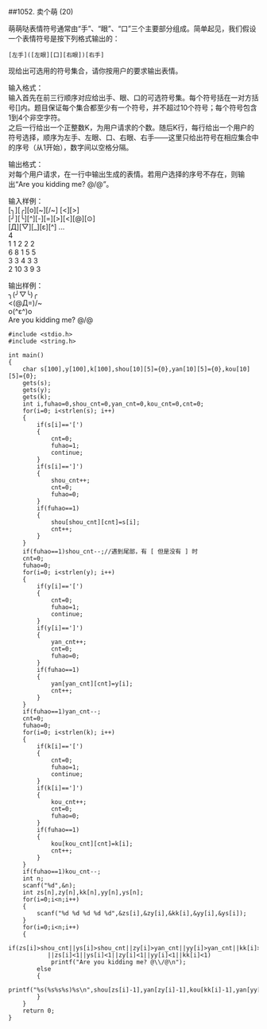 ##1052. 卖个萌 (20)  

萌萌哒表情符号通常由“手”、“眼”、“口”三个主要部分组成。简单起见，我们假设一个表情符号是按下列格式输出的：  

	[左手]([左眼][口][右眼])[右手]  
现给出可选用的符号集合，请你按用户的要求输出表情。  

输入格式：  
输入首先在前三行顺序对应给出手、眼、口的可选符号集。每个符号括在一对方括号[]内。题目保证每个集合都至少有一个符号，并不超过10个符号；每个符号包含1到4个非空字符。  
之后一行给出一个正整数K，为用户请求的个数。随后K行，每行给出一个用户的符号选择，顺序为左手、左眼、口、右眼、右手——这里只给出符号在相应集合中的序号（从1开始），数字间以空格分隔。  

输出格式：  
对每个用户请求，在一行中输出生成的表情。若用户选择的序号不存在，则输出“Are you kidding me? @\/@”。  

输入样例：  
[╮][╭][o][~\][/~]  [<][>]  
 [╯][╰][^][-][=][>][<][@][⊙]  
[Д][▽][_][ε][^]  ...  
4  
1 1 2 2 2  
6 8 1 5 5  
3 3 4 3 3  
2 10 3 9 3  

输出样例：  
╮(╯▽╰)╭  
<(@Д=)/~  
o(^ε^)o  
Are you kidding me? @\/@  

	#include <stdio.h>
	#include <string.h>
	
	int main() 
	{
		char s[100],y[100],k[100],shou[10][5]={0},yan[10][5]={0},kou[10][5]={0};
		gets(s);
		gets(y);
		gets(k);
		int i,fuhao=0,shou_cnt=0,yan_cnt=0,kou_cnt=0,cnt=0;
		for(i=0; i<strlen(s); i++) 
		{
			if(s[i]=='[') 
			{
				cnt=0;
				fuhao=1;
				continue;
			}
			if(s[i]==']') 
			{
				shou_cnt++;
				cnt=0;
				fuhao=0;
			}
			if(fuhao==1) 
			{
				shou[shou_cnt][cnt]=s[i];
				cnt++;
			}
		}
		if(fuhao==1)shou_cnt--;//遇到尾部，有 [ 但是没有 ] 时 
		cnt=0;
		fuhao=0;	
		for(i=0; i<strlen(y); i++) 
		{
			if(y[i]=='[') 
			{
				cnt=0;
				fuhao=1;
				continue;
			}
			if(y[i]==']') 
			{
				yan_cnt++;
				cnt=0;
				fuhao=0;
			}
			if(fuhao==1) 
			{
				yan[yan_cnt][cnt]=y[i];
				cnt++;
			}
		}
		if(fuhao==1)yan_cnt--;
		cnt=0;
		fuhao=0;	
		for(i=0; i<strlen(k); i++) 
		{
			if(k[i]=='[') 
			{
				cnt=0;
				fuhao=1;
				continue;
			}
			if(k[i]==']') 
			{
				kou_cnt++;
				cnt=0;
				fuhao=0;
			}
			if(fuhao==1) 
			{
				kou[kou_cnt][cnt]=k[i];
				cnt++;
			}
		}
		if(fuhao==1)kou_cnt--;
		int n;
		scanf("%d",&n);
		int zs[n],zy[n],kk[n],yy[n],ys[n];
		for(i=0;i<n;i++)
		{
			scanf("%d %d %d %d %d",&zs[i],&zy[i],&kk[i],&yy[i],&ys[i]);
		}
		for(i=0;i<n;i++)
		{
			if(zs[i]>shou_cnt||ys[i]>shou_cnt||zy[i]>yan_cnt||yy[i]>yan_cnt||kk[i]>kou_cnt
			   ||zs[i]<1||ys[i]<1||zy[i]<1||yy[i]<1||kk[i]<1)
				printf("Are you kidding me? @\\/@\n");
			else
			{
				printf("%s(%s%s%s)%s\n",shou[zs[i]-1],yan[zy[i]-1],kou[kk[i]-1],yan[yy[i]-1],shou[ys[i]-1]);
			}
		}
		return 0;
	}